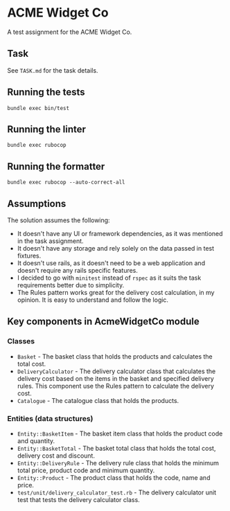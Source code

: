 # ACME Widget Co

A test assignment for the ACME Widget Co.

## Task

See `TASK.md` for the task details.

## Running the tests

`bundle exec bin/test`

## Running the linter

`bundle exec rubocop`

## Running the formatter

`bundle exec rubocop --auto-correct-all`

## Assumptions

The solution assumes the following:

- It doesn't have any UI or framework dependencies, as it was mentioned in the task assignment.
- It doesn't have any storage and rely solely on the data passed in test fixtures.
- It doesn't use rails, as it doesn't need to be a web application and doesn't require any rails specific features.
- I decided to go with `minitest` instead of `rspec` as it suits the task requirements better due to simplicity.
- The Rules pattern works great for the delivery cost calculation, in my opinion. It is easy to understand and follow the logic.

## Key components in AcmeWidgetCo module

### Classes

- `Basket` - The basket class that holds the products and calculates the total cost.
- `DeliveryCalculator` - The delivery calculator class that calculates the delivery cost based on the items in the basket and specified delivery rules. This component use the Rules pattern to calculate the delivery cost.
- `Catalogue` - The catalogue class that holds the products.

### Entities (data structures)

- `Entity::BasketItem` - The basket item class that holds the product code and quantity.
- `Entity::BasketTotal` - The basket total class that holds the total cost, delivery cost and discount.
- `Entity::DeliveryRule` - The delivery rule class that holds the minimum total price, product code and minimum quantity.
- `Entity::Product` - The product class that holds the code, name and price.
- `test/unit/delivery_calculator_test.rb` - The delivery calculator unit test that tests the delivery calculator class.
